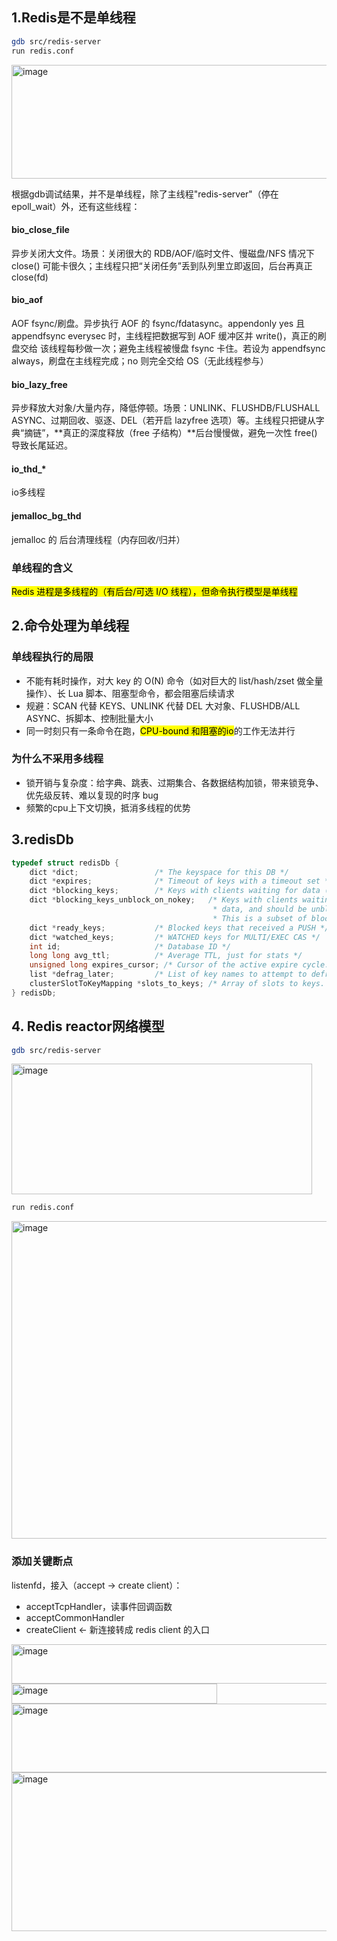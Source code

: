 ## 1.Redis是不是单线程
```bash
gdb src/redis-server
run redis.conf
```

<img width="1106" height="182" alt="image" src="https://github.com/user-attachments/assets/32a83d5a-dcfe-42e2-8f54-6c9c6ef8d7db" />


根据gdb调试结果，并不是单线程，除了主线程"redis-server"（停在 epoll_wait）外，还有这些线程：
#### bio_close_file
异步关闭大文件。场景：关闭很大的 RDB/AOF/临时文件、慢磁盘/NFS 情况下 close() 可能卡很久；主线程只把“关闭任务”丢到队列里立即返回，后台再真正 close(fd)
#### bio_aof
AOF fsync/刷盘。异步执行 AOF 的 fsync/fdatasync。appendonly yes 且 appendfsync everysec 时，主线程把数据写到 AOF 缓冲区并 write()，真正的刷盘交给
该线程每秒做一次；避免主线程被慢盘 fsync 卡住。若设为 appendfsync always，刷盘在主线程完成；no 则完全交给 OS（无此线程参与）
#### bio_lazy_free
异步释放大对象/大量内存，降低停顿。场景：UNLINK、FLUSHDB/FLUSHALL ASYNC、过期回收、驱逐、DEL（若开启 lazyfree 选项）等。主线程只把键从字典“摘链”，**真正的深度释放（free 子结构）**后台慢慢做，避免一次性 free() 导致长尾延迟。
#### io_thd_*
io多线程
#### jemalloc_bg_thd
jemalloc 的 后台清理线程（内存回收/归并）

### 单线程的含义
<mark>Redis 进程是多线程的（有后台/可选 I/O 线程），但命令执行模型是单线程</mark>


## 2.命令处理为单线程
### 单线程执行的局限
- 不能有耗时操作，对大 key 的 O(N) 命令（如对巨大的 list/hash/zset 做全量操作）、长 Lua 脚本、阻塞型命令，都会阻塞后续请求
- 规避：SCAN 代替 KEYS、UNLINK 代替 DEL 大对象、FLUSHDB/ALL ASYNC、拆脚本、控制批量大小
- 同一时刻只有一条命令在跑，<mark>CPU-bound 和阻塞的io</mark>的工作无法并行

### 为什么不采用多线程
- 锁开销与复杂度：给字典、跳表、过期集合、各数据结构加锁，带来锁竞争、优先级反转、难以复现的时序 bug
- 频繁的cpu上下文切换，抵消多线程的优势

## 3.redisDb

```c
typedef struct redisDb {
    dict *dict;                 /* The keyspace for this DB */
    dict *expires;              /* Timeout of keys with a timeout set */
    dict *blocking_keys;        /* Keys with clients waiting for data (BLPOP)*/
    dict *blocking_keys_unblock_on_nokey;   /* Keys with clients waiting for
                                             * data, and should be unblocked if key is deleted (XREADEDGROUP).
                                             * This is a subset of blocking_keys*/
    dict *ready_keys;           /* Blocked keys that received a PUSH */
    dict *watched_keys;         /* WATCHED keys for MULTI/EXEC CAS */
    int id;                     /* Database ID */
    long long avg_ttl;          /* Average TTL, just for stats */
    unsigned long expires_cursor; /* Cursor of the active expire cycle. */
    list *defrag_later;         /* List of key names to attempt to defrag one by one, gradually. */
    clusterSlotToKeyMapping *slots_to_keys; /* Array of slots to keys. Only used in cluster mode (db 0). */
} redisDb;
```

## 4. Redis reactor网络模型
```bash
gdb src/redis-server
```
<img width="481" height="209" alt="image" src="https://github.com/user-attachments/assets/8ada3a30-43f3-42d9-acb5-e61976adc411" />

```bash
run redis.conf
```

<img width="728" height="508" alt="image" src="https://github.com/user-attachments/assets/c51ab824-f43b-48de-9fd6-7e904ad73fd7" />


### 添加关键断点
listenfd，接入（accept → create client）：
- acceptTcpHandler，读事件回调函数
- acceptCommonHandler
- createClient ← 新连接转成 redis client 的入口

<img width="573" height="63" alt="image" src="https://github.com/user-attachments/assets/c654e46d-02ee-4854-a882-f3cdc2412574" />

<br>

<img width="329" height="32" alt="image" src="https://github.com/user-attachments/assets/05284917-d9ab-46e0-9709-73cc31d3e0b7" />

<br>

<img width="647" height="110" alt="image" src="https://github.com/user-attachments/assets/07f93109-c574-41b4-b0e1-13f8d7d5eeb7" />

<br>

<img width="646" height="254" alt="image" src="https://github.com/user-attachments/assets/cc72ca83-6922-4f13-a1b2-8123f08a7665" />
